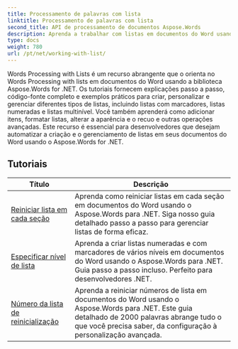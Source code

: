 ```yaml
---
title: Processamento de palavras com lista
linktitle: Processamento de palavras com lista
second_title: API de processamento de documentos Aspose.Words
description: Aprenda a trabalhar com listas em documentos do Word usando Aspose.Words para .NET. Tutoriais detalhados com exemplos de código.
type: docs
weight: 780
url: /pt/net/working-with-list/
---
```


Words Processing with Lists é um recurso abrangente que o orienta no Words Processing with lists em documentos do Word usando a biblioteca Aspose.Words for .NET. Os tutoriais fornecem explicações passo a passo, código-fonte completo e exemplos práticos para criar, personalizar e gerenciar diferentes tipos de listas, incluindo listas com marcadores, listas numeradas e listas multinível. Você também aprenderá como adicionar itens, formatar listas, alterar a aparência e o recuo e outras operações avançadas. Este recurso é essencial para desenvolvedores que desejam automatizar a criação e o gerenciamento de listas em seus documentos do Word usando o Aspose.Words for .NET.

 ## Tutoriais
| Título | Descrição |
| --- | --- |
| [Reiniciar lista em cada seção](./restart-list-at-each-section/)  | Aprenda como reiniciar listas em cada seção em documentos do Word usando o Aspose.Words para .NET. Siga nosso guia detalhado passo a passo para gerenciar listas de forma eficaz. |
| [Especificar nível de lista](./specify-list-level/) | Aprenda a criar listas numeradas e com marcadores de vários níveis em documentos do Word usando o Aspose.Words para .NET. Guia passo a passo incluso. Perfeito para desenvolvedores .NET. |
| [Número da lista de reinicialização](./restart-list-number/) | Aprenda a reiniciar números de lista em documentos do Word usando o Aspose.Words para .NET. Este guia detalhado de 2000 palavras abrange tudo o que você precisa saber, da configuração à personalização avançada. |